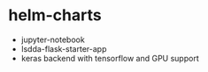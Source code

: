 # helm-charts
+ jupyter-notebook
+ lsdda-flask-starter-app
+ keras backend with tensorflow and GPU support
